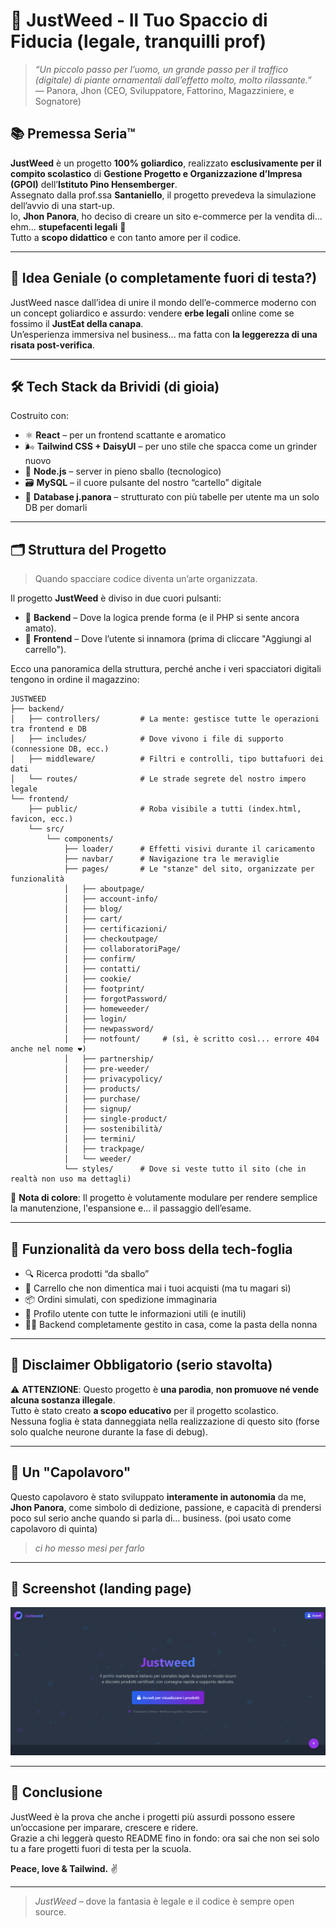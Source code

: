 # 🌿 JustWeed - Il Tuo Spaccio di Fiducia (legale, tranquilli prof)

> _“Un piccolo passo per l’uomo, un grande passo per il traffico (digitale) di piante ornamentali dall’effetto molto, molto rilassante.”_  
> — Panora, Jhon (CEO, Sviluppatore, Fattorino, Magazziniere, e Sognatore)

## 📚 Premessa Seria™️

**JustWeed** è un progetto **100% goliardico**, realizzato **esclusivamente per il compito scolastico** di **Gestione Progetto e Organizzazione d’Impresa (GPOI)** dell’**Istituto Pino Hensemberger**.  
Assegnato dalla prof.ssa **Santaniello**, il progetto prevedeva la simulazione dell’avvio di una start-up.  
Io, **Jhon Panora**, ho deciso di creare un sito e-commerce per la vendita di... ehm... **stupefacenti legali** 🫠  
Tutto a **scopo didattico** e con tanto amore per il codice.

---

## 🧠 Idea Geniale (o completamente fuori di testa?)

JustWeed nasce dall’idea di unire il mondo dell’e-commerce moderno con un concept goliardico e assurdo: vendere **erbe legali** online come se fossimo il **JustEat della canapa**.  
Un’esperienza immersiva nel business... ma fatta con **la leggerezza di una risata post-verifica**.

---

## 🛠️ Tech Stack da Brividi (di gioia)

Costruito con:

- ⚛️ **React** – per un frontend scattante e aromatico
- 🌬 **Tailwind CSS + DaisyUI** – per uno stile che spacca come un grinder nuovo
- 🧠 **Node.js** – server in pieno sballo (tecnologico)
- 🗃️ **MySQL** – il cuore pulsante del nostro “cartello” digitale
- 🧾 **Database j.panora** – strutturato con più tabelle per utente ma un solo DB per domarli

---
## 🗂️ Struttura del Progetto

> Quando spacciare codice diventa un’arte organizzata.

Il progetto **JustWeed** è diviso in due cuori pulsanti:

- 🧠 **Backend** – Dove la logica prende forma (e il PHP si sente ancora amato).
- 💅 **Frontend** – Dove l’utente si innamora (prima di cliccare "Aggiungi al carrello").

Ecco una panoramica della struttura, perché anche i veri spacciatori digitali tengono in ordine il magazzino:

```
JUSTWEED
├── backend/
│   ├── controllers/         # La mente: gestisce tutte le operazioni tra frontend e DB
│   ├── includes/            # Dove vivono i file di supporto (connessione DB, ecc.)
│   ├── middleware/          # Filtri e controlli, tipo buttafuori dei dati
│   └── routes/              # Le strade segrete del nostro impero legale
└── frontend/
    ├── public/              # Roba visibile a tutti (index.html, favicon, ecc.)
    └── src/
        └── components/
            ├── loader/      # Effetti visivi durante il caricamento
            ├── navbar/      # Navigazione tra le meraviglie
            ├── pages/       # Le "stanze" del sito, organizzate per funzionalità
            │   ├── aboutpage/
            │   ├── account-info/
            │   ├── blog/
            │   ├── cart/
            │   ├── certificazioni/
            │   ├── checkoutpage/
            │   ├── collaboratoriPage/
            │   ├── confirm/
            │   ├── contatti/
            │   ├── cookie/
            │   ├── footprint/
            │   ├── forgotPassword/
            │   ├── homeweeder/
            │   ├── login/
            │   ├── newpassword/
            │   ├── notfount/     # (sì, è scritto così... errore 404 anche nel nome ❤️)
            │   ├── partnership/
            │   ├── pre-weeder/
            │   ├── privacypolicy/
            │   ├── products/
            │   ├── purchase/
            │   ├── signup/
            │   ├── single-product/
            │   ├── sostenibilità/
            │   ├── termini/
            │   ├── trackpage/
            │   └── weeder/
            └── styles/      # Dove si veste tutto il sito (che in realtà non uso ma dettagli)
```

📌 **Nota di colore**: Il progetto è volutamente modulare per rendere semplice la manutenzione, l'espansione e... il passaggio dell’esame.

---

## 🧪 Funzionalità da vero boss della tech-foglia

- 🔍 Ricerca prodotti “da sballo”
- 🛒 Carrello che non dimentica mai i tuoi acquisti (ma tu magari sì)
- 📦 Ordini simulati, con spedizione immaginaria
- 👤 Profilo utente con tutte le informazioni utili (e inutili)
- 🧑‍🍳 Backend completamente gestito in casa, come la pasta della nonna

---

## 🤡 Disclaimer Obbligatorio (serio stavolta)

⚠️ **ATTENZIONE**: Questo progetto è **una parodia**, **non promuove né vende alcuna sostanza illegale**.  
Tutto è stato creato **a scopo educativo** per il progetto scolastico.  
Nessuna foglia è stata danneggiata nella realizzazione di questo sito (forse solo qualche neurone durante la fase di debug).

---

## 💼 Un "Capolavoro"

Questo capolavoro è stato sviluppato **interamente in autonomia** da me, **Jhon Panora**, come simbolo di dedizione, passione, e capacità di prendersi poco sul serio anche quando si parla di... business. (poi usato come capolavoro di quinta)

> _ci ho messo mesi per farlo_

---

## 📸 Screenshot (landing page)

![Landing page](./assets/image.png)

---

## 🧾 Conclusione

JustWeed è la prova che anche i progetti più assurdi possono essere un’occasione per imparare, crescere e ridere.  
Grazie a chi leggerà questo README fino in fondo: ora sai che non sei solo tu a fare progetti fuori di testa per la scuola.

**Peace, love & Tailwind.** ✌️

---

> _JustWeed_ – dove la fantasia è legale e il codice è sempre open source.
